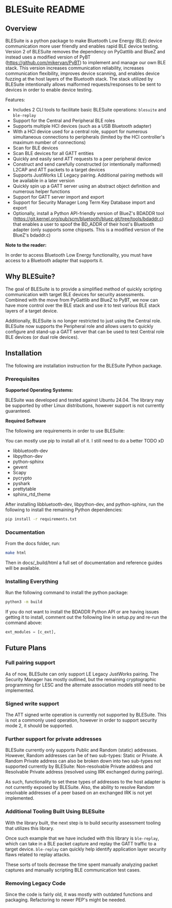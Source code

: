 # BLESuite README

## Overview


BLESuite is a python package to make Bluetooth Low Energy (BLE) device communication more user
friendly and enables rapid BLE device testing.
Version 2 of BLESuite removes the dependency on PyGattlib and BlueZ and instead uses a modified version
of PyBT (https://github.com/mikeryan/PyBT) to implement and manage our own BLE stack. This version increases
communication reliability, increases communication flexibility, improves device scanning, and enables device
fuzzing at the host layers of the Bluetooth stack.
The stack utilized by BLESuite intentionally allows malformed requests/responses to be sent to devices
in order to enable device testing.

Features:

* Includes 2 CLI tools to facilitate basic BLESuite operations: `blesuite` and `ble-replay`
* Support for the Central and Peripheral BLE roles
* Supports multiple HCI devices (such as a USB Bluetooth adapter)
* With a HCI device used for a central role, support for numerous simultaneous connections to peripherals (limited by the HCI controller's maximum number of connections)
* Scan for BLE devices
* Scan BLE devices for all GATT entities
* Quickly and easily send ATT requests to a peer peripheral device
* Construct and send carefully constructed (or intentionally malformed) L2CAP and ATT packets to a target devices
* Supports JustWorks LE Legacy pairing. Additional pairing methods will be available in a later version
* Quickly spin up a GATT server using an abstract object definition and numerous helper functions
* Support for GATT server import and export
* Support for Security Manager Long Term Key Database import and export
* Optionally, install a Python API-friendly version of BlueZ's BDADDR tool
(https://git.kernel.org/pub/scm/bluetooth/bluez.git/tree/tools/bdaddr.c) that enables a user to spoof the
BD_ADDR of their host's Bluetooth adapter (only supports some chipsets. This is a modified version of the
BlueZ's bdaddr.c)


**Note to the reader:**

In order to access Bluetooth Low Energy functionality, you must have access to a Bluetooth adapter that
supports it.


## Why BLESuite?


The goal of BLESuite is to provide a simplified method of quickly scripting communication with target
BLE devices for security assessments. Combined with the move from PyGattlib and BlueZ to PyBT, we now can
have more control over the BLE stack and use it to test various BLE stack layers of a target device.

Additionally, BLESuite is no longer restricted to just using the Central role. BLESuite now supports
the Peripheral role and allows users to quickly configure and stand-up a GATT server that can be used to test
Central role BLE devices (or dual role devices).

## Installation


The following are installation instruction for the BLESuite Python package.

### Prerequisites

**Supported Operating Systems:**

BLESuite was developed and tested against Ubuntu 24.04. The library may be supported
by other Linux distributions, however support is not currently guaranteed. 


**Required Software**

The following are requirements in order to use BLESuite:

You can mostly use pip to install all of it. I still need to do a better TODO xD 

* libbluetooth-dev
* libpython-dev
* python-sphinx
* gevent 
* Scapy 
* pycrypto
* pyshark 
* prettytable 
* sphinx_rtd_theme 

After installing libbluetooth-dev, libpython-dev, and python-sphinx, run the following to install the remaining Python dependencies:

```bash
pip install -r requirements.txt
```

### Documentation


From the docs folder, run:

```bash
make html
```

Then in docs/_build/html a full set of documentation and reference guides will be available.


### Installing Everything


Run the following command to install the python package:

```bash
python3 -m build
```

If you do not want to install the BDADDR Python API or are having issues getting it to install,
comment out the following line in setup.py and re-run the command above:

```python
ext_modules = [c_ext],
```


## Future Plans


### Full pairing support


As of now, BLESuite can only support LE Legacy JustWorks pairing. The Security Manager has mostly outlined, but the
remaining cryptographic programming for LESC and the alternate association models still need to be implemented.

### Signed write support

The ATT signed write operation is currently not supported by BLESuite. This is not a commonly used operation,
however in order to support security mode 2, it should be supported.

### Further support for private addresses

BLESuite currently only supports Public and Random (static) addresses. However, Random addresses can be of two
sub-types: Static or Private. A Random Private address can also be broken down into two sub-types not
supported currently by BLESuite: Non-resolvable Private address and Resolvable Private address (resolved using
IRK exchanged during pairing).

As such, functionality to set these types of addresses to the host adapter is not currently exposed by BLESuite.
Also, the ability to resolve Random resolvable addresses of a peer based on an exchanged IRK is not yet
implemented.

### Additional Tooling Built Using BLESuite

With the library built, the next step is to build security assessment tooling that utilizes this library.

Once such example that we have included with this library is `ble-replay`, which can take in a BLE packet
capture and replay the GATT traffic to a target device. `ble-replay` can quickly help
identify application layer security flaws related to replay attacks.

These sorts of tools decrease the time spent manually
analyzing packet captures and manually scripting BLE communication test cases.

### Removing Legacy Code

Since the code is fairly old, it was mostly with outdated functions and packaging. Refactoring to newer PEP's might be needed.
